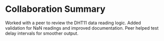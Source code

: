 # Collaboration Summary
Worked with a peer to review the DHT11 data reading logic.
Added validation for NaN readings and improved documentation.
Peer helped test delay intervals for smoother output.
